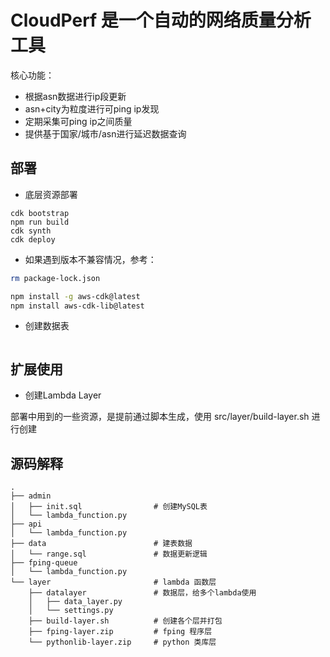 # CloudPerf 是一个自动的网络质量分析工具

核心功能：

* 根据asn数据进行ip段更新
* asn+city为粒度进行可ping ip发现
* 定期采集可ping ip之间质量
* 提供基于国家/城市/asn进行延迟数据查询

## 部署

* 底层资源部署

```
cdk bootstrap
npm run build
cdk synth
cdk deploy
```

* 如果遇到版本不兼容情况，参考：

```bash
rm package-lock.json 

npm install -g aws-cdk@latest
npm install aws-cdk-lib@latest
```

* 创建数据表

```
```

## 扩展使用

* 创建Lambda Layer

部署中用到的一些资源，是提前通过脚本生成，使用 src/layer/build-layer.sh 进行创建

## 源码解释

```
.
├── admin
│   ├── init.sql                # 创建MySQL表
│   └── lambda_function.py
├── api
│   └── lambda_function.py
├── data                        # 建表数据
│   └── range.sql               # 数据更新逻辑
├── fping-queue
│   └── lambda_function.py
└── layer                       # lambda 函数层
    ├── datalayer               # 数据层，给多个lambda使用
    │   ├── data_layer.py
    │   └── settings.py
    ├── build-layer.sh          # 创建各个层并打包
    ├── fping-layer.zip         # fping 程序层
    └── pythonlib-layer.zip     # python 类库层
```
